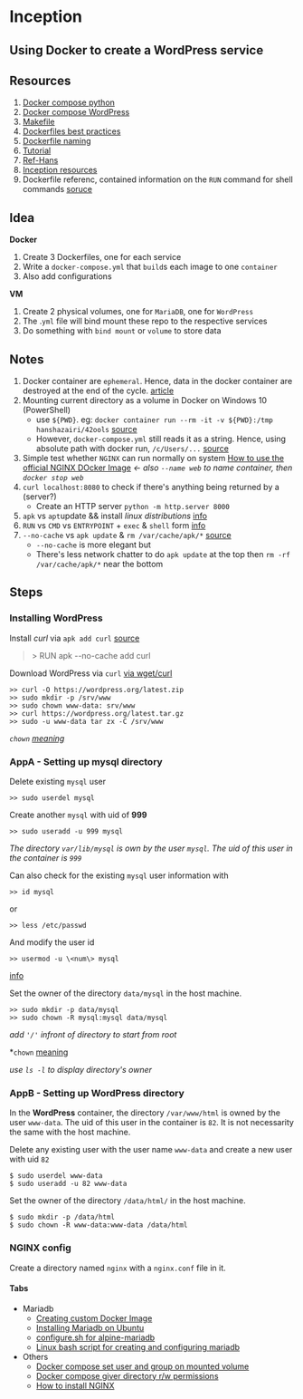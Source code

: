 # Inception

## Using Docker to create a WordPress service

## Resources

1. [Docker compose python](https://docs.docker.com/compose/gettingstarted/)
2. [Docker compose WordPress](https://docs.docker.com/samples/wordpress/)
3. [Makefile](https://medium.com/freestoneinfotech/simplifying-docker-compose-operations-using-makefile-26d451456d63)
4. [Dockerfiles best practices](https://docs.docker.com/develop/develop-images/dockerfile_best-practices/)
5. [Dockerfile naming](https://docs.docker.com/compose/compose-file/compose-file-v3/)
6. [Tutorial](https://medium.com/swlh/wordpress-deployment-with-nginx-php-fpm-and-mariadb-using-docker-compose-55f59e5c1a)
7. [Ref-Hans](https://hub.docker.com/r/hanshazairi/42ools)
8. [Inception resources](https://awesomeopensource.com/project/barimehdi77/inception)
9. Dockerfile referenc, contained information on the `RUN` command for shell commands [soruce](https://docs.docker.com/engine/reference/builder/)

## Idea

**Docker**

1. Create 3 Dockerfiles, one for each service
2. Write a `docker-compose.yml` that `build`s each image to one `container`
3. Also add configurations

**VM**

1. Create 2 physical volumes, one for `MariaDB`, one for `WordPress`
2. The .`yml` file will bind mount these repo to the respective services
3. Do something with `bind mount` or `volume` to store data

## Notes

1. Docker container are `ephemeral`. Hence, data in the docker container are destroyed at the end of the cycle. [article](https://medium.com/@maannniii/why-are-docker-containers-ephemeral-169c99d77455)
2. Mounting current directory as a volume in Docker on Windows 10 (PowerShell)
   - use `${PWD}`. eg: `docker container run --rm -it -v ${PWD}:/tmp hanshazairi/42ools` [source](<https://stackoverflow.com/questions/41485217/mount-current-directory-as-a-volume-in-docker-on-windows-10#:~:text=The%20following%20options%20will%20work%20on%20both%20PowerShell%20and%20on%20Linux%20(at%20least%20Ubuntu)%3A>)
   - However, `docker-compose.yml` still reads it as a string. Hence, using absolute path with docker run, `/c/Users/...` [source](https://stackoverflow.com/questions/40213524/using-absolute-path-with-docker-run-command-not-working#:~:text=docker%20run%20%2D%2Dpublish%3D7474%3A7474%20%2D%2Dvolume%3D/c/Users/USERNAME/neo4j_test/data%3A/data%20neo4j)
3. Simple test whether `NGINX` can run normally on system [How to use the official NGINX DOcker Image](https://www.docker.com/blog/how-to-use-the-official-nginx-docker-image/) _<- also `--name web` to name container, then `docker stop web`_
4. `curl localhost:8080` to check if there's anything being returned by a (server?)
   - Create an HTTP server `python -m http.server 8000`
5. `apk` vs `apt`update && install _linux distributions_ [info](https://wiki.alpinelinux.org/wiki/Comparison_with_other_distros)
6. `RUN` vs `CMD` vs `ENTRYPOINT` + `exec` & `shell` form [info](https://goinbigdata.com/docker-run-vs-cmd-vs-entrypoint/)
7. `--no-cache` vs `apk update` & `rm /var/cache/apk/*` [source](https://stackoverflow.com/questions/49118579/alpine-dockerfile-advantages-of-no-cache-vs-rm-var-cache-apk)
   - `--no-cache` is more elegant but
   - There's less network chatter to do `apk update` at the top then `rm -rf /var/cache/apk/*` near the bottom

## Steps

### Installing WordPress

Install _curl_ via `apk add curl` [source](https://www.cyberciti.biz/faq/how-to-install-curl-on-alpine-linux/)

> \> RUN apk --no-cache add curl

Download WordPress via `curl` [via wget/curl](https://www.configserverfirewall.com/linux-tutorials/wget-wordpress-download/)

```
>> curl -O https://wordpress.org/latest.zip
>> sudo mkdir -p /srv/www
>> sudo chown www-data: srv/www
>> curl https://wordpress.org/latest.tar.gz
>> sudo -u www-data tar zx -C /srv/www
```

_`chown` [meaning](https://www.computerhope.com/unix/uchown.htm#:~:text=by%20a%20colon.-,user%3A,owning%20group%20is%20changed%20to%20the%20login%20group%20of%20user.,-%3A)_

### AppA - Setting up mysql directory

Delete existing `mysql` user

```
>> sudo userdel mysql
```

Create another `mysql` with uid of **999**

```
>> sudo useradd -u 999 mysql
```

_The directory `var/lib/mysql` is own by the user `mysql`. The uid of this user in the container is `999`_

Can also check for the existing `mysql` user information with

```
>> id mysql
```

or

```
>> less /etc/passwd
```

And modify the user id

```
>> usermod -u \<num\> mysql
```

[info](https://www.fosslinux.com/39230/what-is-uid-in-linux-and-how-to-find-and-change-it.htm)

Set the owner of the directory `data/mysql` in the host machine.

```
>> sudo mkdir -p data/mysql
>> sudo chown -R mysql:mysql data/mysql
```

_add `'/'` infront of directory to start from root_

\*`chown` [meaning](https://www.computerhope.com/unix/uchown.htm#:~:text=user%3Agroup,no%20spaces%20between.)

_use `ls -l` to display directory's owner_

### AppB - Setting up WordPress directory

In the **WordPress** container, the directory `/var/www/html` is owned by the user `www-data`. The uid of this user in the container is `82`. It is not necessarity the same with the host machine.

Delete any existing user with the user name `www-data` and create a new user with uid `82`

```
$ sudo userdel www-data
$ sudo useradd -u 82 www-data
```

Set the owner of the directory `/data/html/` in the host machine.

```
$ sudo mkdir -p /data/html
$ sudo chown -R www-data:www-data /data/html
```

### NGINX config

Create a directory named `nginx` with a `nginx.conf` file in it.

#### Tabs

- Mariadb
  - [Creating custom Docker Image](https://mariadb.com/kb/en/creating-a-custom-docker-image/)
  - [Installing Mariadb on Ubuntu](https://linuxize.com/post/how-to-install-mariadb-on-ubuntu-18-04/)
  - [configure.sh for alpine-mariadb](https://github.com/yobasystems/alpine-mariadb/blob/master/alpine-mariadb-armhf/files/run.sh)
  - [Linux bash script for creating and configuring mariadb](https://geekdudes.wordpress.com/2020/07/16/linux-bash-script-for-creating-and-configuring-maria-database/)
- Others
  - [Docker compose set user and group on mounted volume](https://stackoverflow.com/questions/40462189/docker-compose-set-user-and-group-on-mounted-volume)
  - [Docker compose giver directory r/w permissions](https://stackoverflow.com/questions/54354227/docker-create-directory-in-container-after-docker-compose-up-and-give-it-r-w-pe/54354609)
  - [How to install NGINX](https://www.digitalocean.com/community/tutorials/how-to-install-nginx-on-debian-10)
